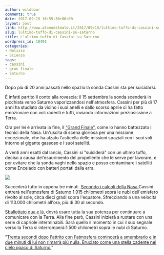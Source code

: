 ```yaml
---
author: wildboar
comments: true
date: 2017-09-15 16:55:30+00:00
layout: post
link: http://www.atomodelmale.it/2017/09/15/lultimo-tuffo-di-cassini-su-saturno/
slug: lultimo-tuffo-di-cassini-su-saturno
title: L'ultimo tuffo di Cassini su Saturno
wordpress_id: 18491
categories:
- Notizie
- Scienza
tags:
- cassini
- gran finale
- Saturno
---
```


Dopo più di 20 anni passati nello spazio la sonda Cassini sta per suicidarsi.

È infatti partito il conto alla rovescia: il 15 settembre la sonda scenderà in picchiata verso Saturno vaporizzandosi nell'atmosfera. Cassini per più di 17 anni ha studiato da vicino i suoi anelli e dallo scorso aprile ci ha fatto emozionare con voli radenti e tuffi, inviando informazioni preziosissime a Terra.

Ora per lei è arrivata la fine, il ["Grand Finale"](http://www.ilmessaggero.it/tecnologia/scienza/cassini_sonda_saturno-3232970.html), come lo hanno battezzato i tecnici della Nasa. Un'uscita di scena gloriosa per una missione eccezionale, che ha alzato l'asticella delle missioni spaziali con i suoi voli intorno al gigante gassoso e i suoi satelliti.

A venti anni esatti dal lancio, Cassini si "suiciderà" con un ultimo tuffo, deciso a causa del'esaurimento del propellente che le serve per lavorare, e per evitare che la sonda vaghi nello spazio e posso contaminare i satelliti come Encelado con batteri portati dalla erra.

![](http://www.atomodelmale.it/wp-content/uploads/2017/09/spazio_notizia-2-300x300.jpg)

Succederà tutto in appena tre minuti. [Secondo i calcoli della Nasa ](http://tech.everyeye.it/notizie/l-ultimo-tuffo-cassini-link-alla-diretta-della-distruzione-della-sonda-304649.html)Cassini entrerà nell'atmosfera di Saturno 1.915 chilometri sopra le nubi dell'emisfero rivolto al sole, circa dieci gradi sopra l'equatore. Sfrecciando a una velocità di 113.000 chilometri all'ora, più di 30 al secondo.

[Sballottato qua e là](https://www.nasa.gov/mission_pages/cassini/main/index.html), dovrà usare tutta la sua potenza per continuare a comunicare con la Terra. Alla fine però, Cassini inizierà a ruotare con una serie di capriole interminabili. Sarà quello il momento in cui il suo segnale verso la Terra si interromperà:1.500 chilometri sopra le nubi di Saturno.

"[Trenta secondi dopo l'attrito con l'atmosfera comincerà a smembrarlo e in due minuti di lui non rimarrà più nulla. Bruciato come una stella cadente nel cielo opaco di Saturno.](http://www.repubblica.it/scienze/2017/09/14/news/l_ultimo_tuffo_di_cassini_fine_della_missione_sparira_tra_le_nubi_di_saturno-175502676/)"
